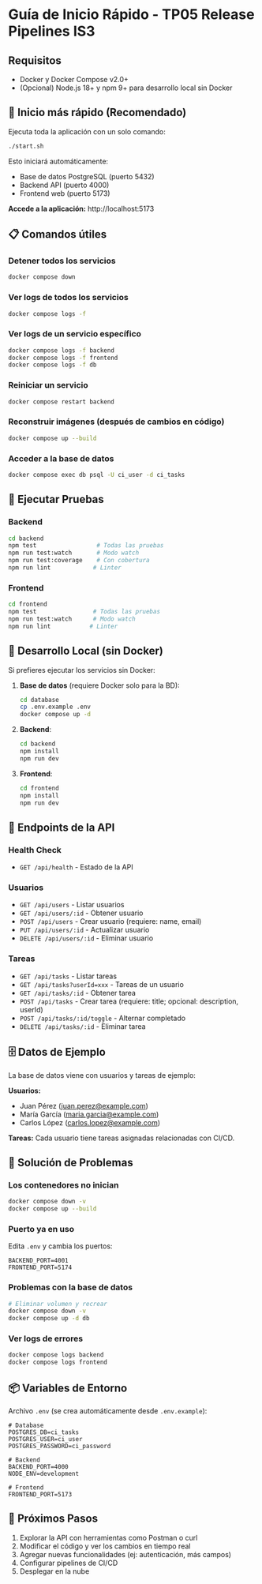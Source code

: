 # Guía de Inicio Rápido - TP05 Release Pipelines IS3

## Requisitos

- Docker y Docker Compose v2.0+
- (Opcional) Node.js 18+ y npm 9+ para desarrollo local sin Docker

## 🚀 Inicio más rápido (Recomendado)

Ejecuta toda la aplicación con un solo comando:

```bash
./start.sh
```

Esto iniciará automáticamente:
- Base de datos PostgreSQL (puerto 5432)
- Backend API (puerto 4000)
- Frontend web (puerto 5173)

**Accede a la aplicación:** http://localhost:5173

## 📋 Comandos útiles

### Detener todos los servicios
```bash
docker compose down
```

### Ver logs de todos los servicios
```bash
docker compose logs -f
```

### Ver logs de un servicio específico
```bash
docker compose logs -f backend
docker compose logs -f frontend
docker compose logs -f db
```

### Reiniciar un servicio
```bash
docker compose restart backend
```

### Reconstruir imágenes (después de cambios en código)
```bash
docker compose up --build
```

### Acceder a la base de datos
```bash
docker compose exec db psql -U ci_user -d ci_tasks
```

## 🧪 Ejecutar Pruebas

### Backend
```bash
cd backend
npm test                 # Todas las pruebas
npm run test:watch       # Modo watch
npm run test:coverage    # Con cobertura
npm run lint            # Linter
```

### Frontend
```bash
cd frontend
npm test                # Todas las pruebas
npm run test:watch      # Modo watch
npm run lint           # Linter
```

## 🔧 Desarrollo Local (sin Docker)

Si prefieres ejecutar los servicios sin Docker:

1. **Base de datos** (requiere Docker solo para la BD):
   ```bash
   cd database
   cp .env.example .env
   docker compose up -d
   ```

2. **Backend**:
   ```bash
   cd backend
   npm install
   npm run dev
   ```

3. **Frontend**:
   ```bash
   cd frontend
   npm install
   npm run dev
   ```

## 📡 Endpoints de la API

### Health Check
- `GET /api/health` - Estado de la API

### Usuarios
- `GET /api/users` - Listar usuarios
- `GET /api/users/:id` - Obtener usuario
- `POST /api/users` - Crear usuario (requiere: name, email)
- `PUT /api/users/:id` - Actualizar usuario
- `DELETE /api/users/:id` - Eliminar usuario

### Tareas
- `GET /api/tasks` - Listar tareas
- `GET /api/tasks?userId=xxx` - Tareas de un usuario
- `GET /api/tasks/:id` - Obtener tarea
- `POST /api/tasks` - Crear tarea (requiere: title; opcional: description, userId)
- `POST /api/tasks/:id/toggle` - Alternar completado
- `DELETE /api/tasks/:id` - Eliminar tarea

## 🗄️ Datos de Ejemplo

La base de datos viene con usuarios y tareas de ejemplo:

**Usuarios:**
- Juan Pérez (juan.perez@example.com)
- María García (maria.garcia@example.com)
- Carlos López (carlos.lopez@example.com)

**Tareas:** Cada usuario tiene tareas asignadas relacionadas con CI/CD.

## 🐛 Solución de Problemas

### Los contenedores no inician
```bash
docker compose down -v
docker compose up --build
```

### Puerto ya en uso
Edita `.env` y cambia los puertos:
```env
BACKEND_PORT=4001
FRONTEND_PORT=5174
```

### Problemas con la base de datos
```bash
# Eliminar volumen y recrear
docker compose down -v
docker compose up -d db
```

### Ver logs de errores
```bash
docker compose logs backend
docker compose logs frontend
```

## 📦 Variables de Entorno

Archivo `.env` (se crea automáticamente desde `.env.example`):

```env
# Database
POSTGRES_DB=ci_tasks
POSTGRES_USER=ci_user
POSTGRES_PASSWORD=ci_password

# Backend
BACKEND_PORT=4000
NODE_ENV=development

# Frontend
FRONTEND_PORT=5173
```

## 🎯 Próximos Pasos

1. Explorar la API con herramientas como Postman o curl
2. Modificar el código y ver los cambios en tiempo real
3. Agregar nuevas funcionalidades (ej: autenticación, más campos)
4. Configurar pipelines de CI/CD
5. Desplegar en la nube
